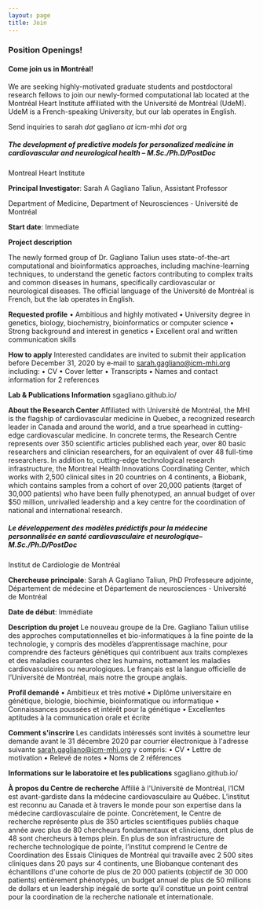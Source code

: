 ```yaml
---
layout: page
title: Join 
---
```


### Position Openings!

#### <b>Come join us in Montréal!</b>
We are seeking highly-motivated graduate students and postdoctoral research fellows to join our newly-formed computational lab located at the Montréal Heart Institute affiliated with the Université de Montréal (UdeM).
UdeM is a French-speaking University, but our lab operates in English.

Send inquiries to sarah <i>dot</i> gagliano <i>at</i> icm-mhi <i>dot</i> org

##### The development of predictive models for personalized medicine in cardiovascular and neurological health – M.Sc./Ph.D/PostDoc 

Montreal Heart Institute 

<b>Principal Investigator</b>:  Sarah A Gagliano Taliun, Assistant Professor
<p>Department of Medicine, Department of Neurosciences  - Université de Montréal</p>

<b>Start date</b>: Immediate

<b>Project description</b> 
<p>The newly formed group of Dr. Gagliano Taliun uses state-of-the-art computational and bioinformatics approaches, including machine-learning techniques, to understand the genetic factors contributing to complex traits and common diseases in humans, specifically cardiovascular or neurological diseases. The official language of the Université de Montréal is French, but the lab operates in English.</p> 

<b>Requested profile</b>
•	Ambitious and highly motivated 
•	University degree in genetics, biology, biochemistry, bioinformatics or computer science 
•	Strong background and interest in genetics 
•	Excellent oral and written communication skills 

<b>How to apply</b> 
Interested candidates are invited to submit their application before December 31, 2020 by e‐mail to sarah.gagliano@icm-mhi.org including: 
•	CV
•	Cover letter
•	Transcripts
•	Names and contact information for 2 references 

<b>Lab & Publications Information</b> sgagliano.github.io/

<b>About the Research Center</b> 
Affiliated with Université de Montréal, the MHI is the flagship of cardiovascular medicine in Quebec, a recognized research leader in Canada and around the world, and a true spearhead in cutting-edge cardiovascular medicine. In concrete terms, the Research Centre represents over 350 scientific articles published each year, over 80 basic researchers and clinician researchers, for an equivalent of over 48 full-time researchers. In addition to, cutting-edge technological research infrastructure, the Montreal Health Innovations Coordinating Center, which works with 2,500 clinical sites in 20 countries on 4 continents, a Biobank, which contains samples from a cohort of over 20,000 patients (target of 30,000 patients) who have been fully phenotyped, an annual budget of over $50 million, unrivalled leadership and a key centre for the coordination of national and international research. 

##### Le développement des modèles prédictifs pour la médecine personnalisée en santé cardiovasculaire et neurologique– M.Sc./Ph.D/PostDoc 

Institut de Cardiologie de Montréal

<b>Chercheuse principale</b>: Sarah A Gagliano Taliun, PhD
Professeure adjointe, Département de médecine et Département de neurosciences - Université de Montréal 

<b>Date de début</b>:  Immédiate 

<b>Description du projet</b> 
Le nouveau groupe de la Dre. Gagliano Taliun utilise des approches computationnelles et bio-informatiques à la fine pointe de la technologie, y compris des modèles d’apprentissage machine, pour comprendre des facteurs génétiques qui contribuent aux traits complexes et des maladies courantes chez les humains, nottament les maladies cardiovasculaires ou neurologiques. Le français est la langue officielle de l’Université de Montréal, mais notre the groupe anglais. 

<b>Profil demandé</b> 
•	Ambitieux et très motivé 
•	Diplôme universitaire en génétique, biologie, biochimie, bioinformatique ou informatique
•	Connaissances poussées et intérêt pour la génétique 
•	Excellentes aptitudes à la communication orale et écrite 

<b>Comment s'inscrire</b> 
Les candidats intéressés sont invités à soumettre leur demande avant le 31 décembre 2020 par courrier électronique à l'adresse suivante sarah.gagliano@icm-mhi.org y compris: 
•	CV 
•	Lettre de motivation 
•	Relevé de notes
•	Noms de 2 références 

<b>Informations sur le laboratoire et les publications</b> sgagliano.github.io/

<b>À propos du Centre de recherche</b> 
Affilié à l'Université de Montréal, l’ICM est avant-gardiste dans la médecine cardiovasculaire au Québec. L’institut est reconnu au Canada et à travers le monde pour son expertise dans la médecine cardiovasculaire de pointe. Concrètement, le Centre de recherche représente plus de 350 articles scientifiques publiés chaque année avec plus de 80 chercheurs fondamentaux et cliniciens, dont plus de 48 sont chercheurs à temps plein. En plus de son infrastructure de recherche technologique de pointe, l’institut comprend le Centre de Coordination des Essais Cliniques de Montréal qui travaille avec 2 500 sites cliniques dans 20 pays sur 4 continents, une Biobanque contenant des échantillons d'une cohorte de plus de 20 000 patients (objectif de 30 000 patients) entièrement phénotypés, un budget annuel de plus de 50 millions de dollars et un leadership inégalé de sorte qu’il constitue un point central pour la coordination de la recherche nationale et internationale. 
